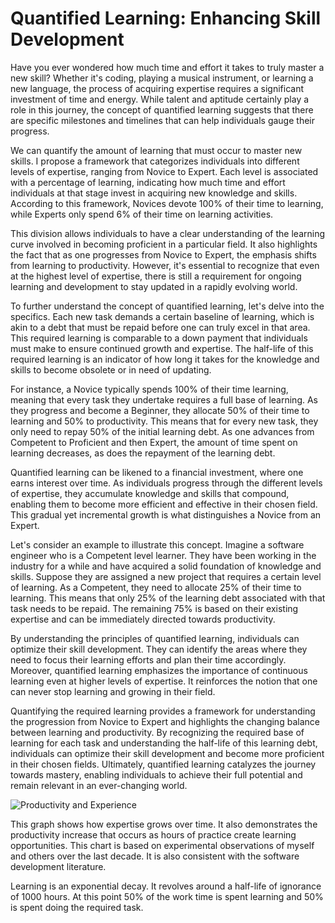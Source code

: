 # Quantified Learning: Enhancing Skill Development

Have you ever wondered how much time and effort it takes to truly master a new skill? Whether it's
coding, playing a musical instrument, or learning a new language, the process of acquiring
expertise requires a significant investment of time and energy. While talent and aptitude certainly
play a role in this journey, the concept of quantified learning suggests that there are specific
milestones and timelines that can help individuals gauge their progress.

We can quantify the amount of learning that must occur to master new skills.
I propose a framework that categorizes individuals into different levels of
expertise, ranging from Novice to Expert. Each level is associated with a percentage of learning,
indicating how much time and effort individuals at that stage invest in acquiring new knowledge and
skills. According to this framework, Novices devote 100% of their time to learning, while Experts
only spend 6% of their time on learning activities.

This division allows individuals to have a clear understanding of the learning curve involved in
becoming proficient in a particular field. It also highlights the fact that as one progresses from
Novice to Expert, the emphasis shifts from learning to productivity. However, it's essential to
recognize that even at the highest level of expertise, there is still a requirement for ongoing
learning and development to stay updated in a rapidly evolving world.

To further understand the concept of quantified learning, let's delve into the specifics. Each new
task demands a certain baseline of learning, which is akin to a debt that must be repaid before one
can truly excel in that area. This required learning is comparable to a down payment that
individuals must make to ensure continued growth and expertise. The half-life of this required
learning is an indicator of how long it takes for the knowledge and skills to become obsolete or in
need of updating.

For instance, a Novice typically spends 100% of their time learning, meaning that every task they
undertake requires a full base of learning. As they progress and become a Beginner, they allocate
50% of their time to learning and 50% to productivity. This means that for every new task, they
only need to repay 50% of the initial learning debt. As one advances from Competent to Proficient
and then Expert, the amount of time spent on learning decreases, as does the repayment of the
learning debt.

Quantified learning can be likened to a financial investment, where one earns interest over time. As
individuals progress through the different levels of expertise, they accumulate knowledge and
skills that compound, enabling them to become more efficient and effective in their chosen field.
This gradual yet incremental growth is what distinguishes a Novice from an Expert.

Let's consider an example to illustrate this concept. Imagine a software engineer who is a Competent
level learner. They have been working in the industry for a while and have acquired a solid
foundation of knowledge and skills. Suppose they are assigned a new project that requires a certain
level of learning. As a Competent, they need to allocate 25% of their time to learning. This means
that only 25% of the learning debt associated with that task needs to be repaid. The remaining 75%
is based on their existing expertise and can be immediately directed towards productivity.

By understanding the principles of quantified learning, individuals can optimize their skill
development. They can identify the areas where they need to focus their learning efforts and plan
their time accordingly. Moreover, quantified learning emphasizes the importance of continuous
learning even at higher levels of expertise. It reinforces the notion that one can never stop
learning and growing in their field.

Quantifying the required learning provides a framework for understanding the progression from
Novice to Expert and highlights the changing balance between learning and productivity. By
recognizing the required base of learning for each task and understanding the half-life of this
learning debt, individuals can optimize their skill development and become more proficient in their
chosen fields. Ultimately, quantified learning catalyzes the journey towards mastery, enabling
individuals to achieve their full potential and remain relevant in an ever-changing world.

![Productivity and Experience](img/HalfLife1000.png)

This graph shows how expertise grows over time.  It also demonstrates the productivity increase
that occurs as hours of practice create learning opportunities.
This chart is based on experimental observations of myself and others over the last decade.  It is
also consistent with the software development literature. 

Learning is an exponential decay.  It revolves around a half-life of ignorance of 1000 hours. At
this point 50% of the work time is spent learning and 50% is spent doing the required task.



